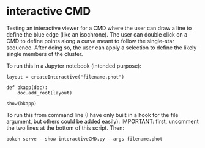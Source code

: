 # interactive CMD
Testing an interactive viewer for a CMD where the user can draw a line to define the blue edge (like an isochrone).  The user can double click on a CMD to define points along a curve meant to follow the single-star sequence.  After doing so, the user can apply a selection to define the likely single members of the cluster.

To run this in a Jupyter notebook (intended purpose):

```
layout = createInteractive("filename.phot")

def bkapp(doc):
	doc.add_root(layout)

show(bkapp)
```

To run this from command line (I have only built in a hook for the file argument, but others could be added easily):
IMPORTANT: first, uncomment the two lines at the bottom of this script.  Then:

```
bokeh serve --show interactiveCMD.py --args filename.phot
```